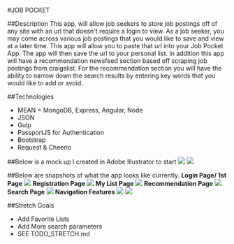 #JOB POCKET

##Description
This app, will allow job seekers to store job postings off of any site with an url that doesn't require a login to view. As a job seeker, you may come across various job postings that you would like to save and view at a later time. This app will allow you to paste that url into your Job Pocket App. The app will then save the url to your personal list. In addition this app will have a recommendation newsfeed section based off scraping job postings from craigslist. For the recommendation section you will have the ability to narrow down the search results by entering key words that you would like to add or avoid.

##Technologies
- MEAN = MongoDB, Express, Angular, Node
- JSON
- Gulp
- PassportJS for Authentication
- Bootstrap
- Request & Cheerio

##Below is a mock up I created in Adobe Illustrator to start
![](client/images/job_pocket_2_side.png)
![](client/images/Job_Pocket_strip.png)

##Below are snapshots of what the app looks like currently.
**Login Page/ 1st Page**
![](/client/images/login.png)
**Registration Page**
![](/client/images/register.png)
**My List Page**
![](/client/images/myList.png)
**Recommendation Page**
![](/client/images/feed.png)
**Search Page**
![](/client/images/search.png)
**Navigation Features**
![](/client/images/nav.png)
![](/client/images/searchBar.png)

##Stretch Goals
- Add Favorite Lists
- Add More search parameters
- SEE TODO_STRETCH.md
